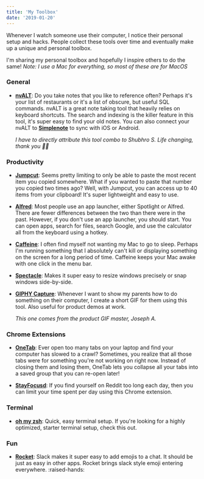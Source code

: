 ```yaml
---
title: 'My Toolbox'
date: '2019-01-20'
---
```


Whenever I watch someone use their computer, I notice their personal setup and hacks. People collect these tools over time and eventually make up a unique and personal toolbox.

I'm sharing my personal toolbox and hopefully I inspire others to do the same! _Note: I use a Mac for everything, so most of these are for MacOS_

### General

- [**nvALT**](http://brettterpstra.com/projects/nvalt/): Do you take notes that you like to reference often? Perhaps it's your list of restaurants or it's a list of obscure, but useful SQL commands. nvALT is a great note taking tool that heavily relies on keyboard shortcuts. The search and indexing is the killer feature in this tool, it's super easy to find your old notes. You can also connect your nvALT to [**Simplenote**](https://simplenote.com/) to sync with iOS or Android.

  _I have to directly attribute this tool combo to Shubhro S. Life changing, thank you 🙏🏽_

### Productivity

- [**Jumpcut**](http://jumpcut.sourceforge.net/): Seems pretty limiting to only be able to paste the most recent item you copied somewhere. What if you wanted to paste that number you copied two times ago? Well, with Jumpcut, you can access up to 40 items from your clipboard! It's super lightweight and easy to use.

- [**Alfred**](https://www.alfredapp.com/): Most people use an app launcher, either Spotlight or Alfred. There are fewer differences between the two than there were in the past. However, if you don't use an app launcher, you should start. You can open apps, search for files, search Google, and use the calculator all from the keyboard using a hotkey.

- [**Caffeine**](http://lightheadsw.com/caffeine/): I often find myself not wanting my Mac to go to sleep. Perhaps I'm running something that I absolutely can't kill or displaying something on the screen for a long period of time. Caffeine keeps your Mac awake with one click in the menu bar.

- [**Spectacle**](https://www.spectacleapp.com/): Makes it super easy to resize windows precisely or snap windows side-by-side.

- [**GIPHY Capture**](https://giphy.com/apps/giphycapture): Whenever I want to show my parents how to do something on their computer, I create a short GIF for them using this tool. Also useful for product demos at work.

  _This one comes from the product GIF master, Joseph A._

### Chrome Extensions

- [**OneTab**](https://www.one-tab.com/): Ever open too many tabs on your laptop and find your computer has slowed to a crawl? Sometimes, you realize that all those tabs were for something you're not working on right now. Instead of closing them and losing them, OneTab lets you collapse all your tabs into a saved group that you can re-open later!

- [**StayFocusd**](http://www.stayfocusd.com/): If you find yourself on Reddit too long each day, then you can limit your time spent per day using this Chrome extension.

### Terminal

- [**oh my zsh**](https://ohmyz.sh/): Quick, easy terminal setup. If you're looking for a highly optimized, starter terminal setup, check this out.

### Fun

- [**Rocket**](https://matthewpalmer.net/rocket/): Slack makes it super easy to add emojis to a chat. It should be just as easy in other apps. Rocket brings slack style emoji entering everywhere. :raised-hands:
